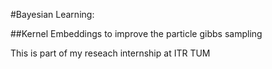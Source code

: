 #Bayesian Learning:

##Kernel Embeddings to improve the particle gibbs sampling

This is part of my reseach internship at ITR TUM
